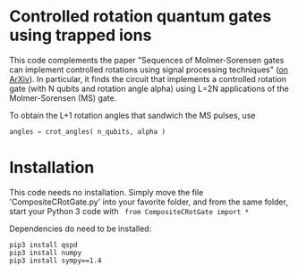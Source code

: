 # Controlled rotation quantum gates using trapped ions

This code complements the paper "Sequences of Molmer-Sorensen gates can implement controlled rotations using signal processing techniques" ([on ArXiv](https://arxiv.org/abs/2001.05231)). In particular, it finds the circuit that implements a controlled rotation gate (with N qubits and rotation angle alpha) using L=2N applications of the Molmer-Sorensen (MS) gate.

To obtain the L+1 rotation angles that sandwich the MS pulses, use
```python
angles = crot_angles( n_qubits, alpha )
```

# Installation
This code needs no installation. Simply move the file 'CompositeCRotGate.py' into your favorite folder, and from the same folder, start your Python 3 code with ``` from CompositeCRotGate import *```


Dependencies do need to be installed:
```
pip3 install qspd
pip3 install numpy
pip3 install sympy==1.4
```
